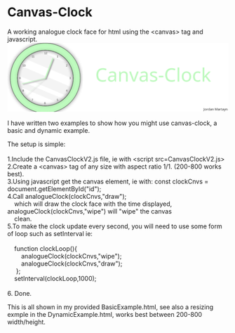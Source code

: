 # Canvas-Clock
A working analogue clock face for html using the &lt;canvas> tag and javascript.
![logo](https://github.com/jordanMartayn/Canvas-Clock/blob/main/CanvasClockBanner.png)

I have written two examples to show how you might use canvas-clock, a basic and dynamic example.

The setup is simple: <br>
<br>
1.Include the CanvasClockV2.js file, ie with &lt;script src=CanvasClockV2.js></script> <br>
2.Create a &lt;canvas> tag of any size with aspect ratio 1/1. (200-800 works best). <br>
3.Using javascript get the canvas element, ie with: const clockCnvs = document.getElementById("id"); <br>
4.Call analogueClock(clockCnvs,"draw"); <br> 
&nbsp;&nbsp;&nbsp;&nbsp;which will draw the clock face with the time displayed, analogueClock(clockCnvs,"wipe") will "wipe" the canvas <br>
&nbsp;&nbsp;&nbsp;&nbsp;clean. <br>
5.To make the clock update every second, you will need to use some form of loop such as setInterval ie: <br>
<br>
  &nbsp;&nbsp;&nbsp;&nbsp;function clockLoop(){ <br>
   &nbsp;&nbsp;&nbsp;&nbsp;&nbsp;&nbsp;&nbsp;&nbsp;analogueClock(clockCnvs,"wipe"); <br>
    &nbsp;&nbsp;&nbsp;&nbsp;&nbsp;&nbsp;&nbsp;&nbsp;analogueClock(clockCnvs,"draw"); <br>
 &nbsp;&nbsp;&nbsp;&nbsp; }; <br>
  &nbsp;&nbsp;&nbsp;&nbsp;setInterval(clockLoop,1000); <br>
  <br>
 6. Done.

This is all shown in my provided BasicExample.html, see also a resizing exmple in the DynamicExample.html, works best between 200-800 width/height.
  
